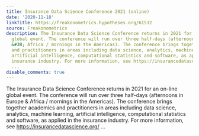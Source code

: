 ```yaml
---
title: Insurance Data Science Conference 2021 (online)
date: '2020-11-18'
linkTitle: https://freakonometrics.hypotheses.org/61532
source: Freakonometrics
description: The Insurance Data Science Conference returns in 2021 for an on-line
  global event. The conference will run over three half-days (afternoons in Europe
  &#38; Africa / mornings in the Americas). The conference brings together academics
  and practitioners in areas including data science, analytics, machine learning,
  artificial intelligence, computational statistics and software, as applied in the
  insurance industry. For more information, see https://insurancedatascience.org/
  ...
disable_comments: true
---
```

The Insurance Data Science Conference returns in 2021 for an on-line global event. The conference will run over three half-days (afternoons in Europe &#38; Africa / mornings in the Americas). The conference brings together academics and practitioners in areas including data science, analytics, machine learning, artificial intelligence, computational statistics and software, as applied in the insurance industry. For more information, see https://insurancedatascience.org/ ...